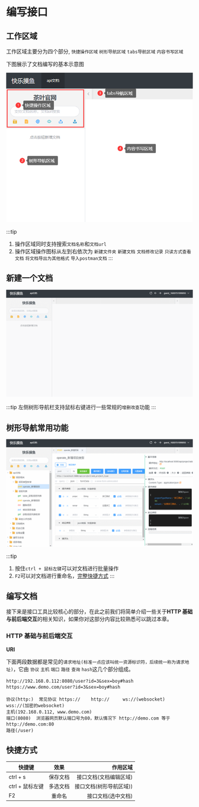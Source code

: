 # 编写接口

## 工作区域

工作区域主要分为四个部分, `快捷操作区域` `树形导航区域` `tabs导航区域` `内容书写区域`

下图展示了文档编写的基本示意图

![操作区域示意图](../../../.vuepress/public/imgs/use/d.png)

:::tip

1. 操作区域同时支持搜索`文档名称`和`文档url`
2. 操作区域操作图标从左到右依次为 `新建文件夹` `新建文档` `文档修改记录` `只读方式查看文档` `将文档导出为其他格式` `导入postman文档`
   :::

## 新建一个文档

![新建一个文档](../../../.vuepress/public/imgs/use/b.gif)

:::tip
左侧树形导航栏支持鼠标右键进行一些常规的`增删改查`功能
:::

## 树形导航常用功能

![常用功能](../../../.vuepress/public/imgs/use/c.gif)

:::tip

1. 按住`ctrl + 鼠标左键`可以对文档进行批量操作
2. `F2`可以对文档进行重命名，[完整快捷方式](./b.html#快捷方式)
   :::

## 编写文档

接下来是接口工具比较核心的部分，在此之前我们将简单介绍一些关于**HTTP 基础与前后端交互**的相关知识，如果你对这部分内容比较熟悉可以跳过本章。

### HTTP 基础与前后端交互

**URI**

下面两段数据都是常见的`请求地址(标准一点应该叫统一资源标识符，后续统一称为请求地址)`，它由 `协议` `主机` `端口` `路径` `查询` `hash`这几个部分组成。

```
http://192.168.0.112:8080/user?id=3&sex=boy#hash
https://www.demo.com/user?id=3&sex=boy#hash

协议(http:)  常见协议 https://    http://     ws://(websocket)     wss://(加密的websocket)
主机(192.168.0.112, www.demo.com)  
端口(8080)  浏览器网页默认端口号为80，默认情况下 http://demo.com 等于 http://demo.com:80
路径(/user)  

```


## 快捷方式

| 快捷键          |   效果   |                作用区域 |
| --------------- | :------: | ----------------------: |
| ctrl + s        | 保存文档 |  接口文档(文档编辑区域) |
| ctrl + 鼠标左键 | 多选文档 | 接口文档(树形导航区域)) |
| F2              |  重命名  |      接口文档(选中文档) |
